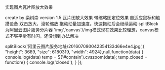 实现图片瓦片图放大效果

create by 栾树崇
version 1.5
瓦片图放大效果
带缩略图定位效果
自适应鼠标和触摸设备
双击放大，滚轮缩放
拖动动量加速度，快速拖动后会继续运动
splitBlock为阿里云图片服务分片器
'img','canvas'//img模式现在效果比较理想，canvas模式不够平滑有时闪，还没想到办法解决

splitBlock('阿里云图片服务地址/201607080042354133d66e4e4.jpg',{
    "height": 3689,
    "size": 6180319,
    "width": 4924},null,function(data) {
    console.log(data)
    temp = $('#contain').cvszoom(data);
    temp.closed = function() {
        console.log('closed');
    }
});

<script type="text/javascript">
    var $container = $('body');
    var imgurl = 图片地址
    $.get(imgurl + '@info', function (data) {
        var d = splitBlock(imgurl, data, { fbl0: 800,scaleNum:1.8, src000: imgurl + '_small01' });
        var temp=$container.cvszoom(d, { thumbnail: true,scaleNum:1.8 });
    });
</script>

